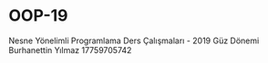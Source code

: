 ﻿# OOP-19
Nesne Yönelimli Programlama Ders Çalışmaları - 2019 Güz Dönemi
Burhanettin Yılmaz 17759705742

